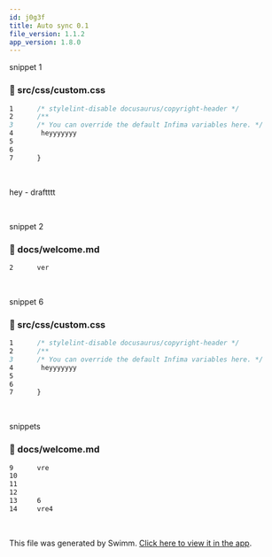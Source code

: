 ```yaml
---
id: j0g3f
title: Auto sync 0.1
file_version: 1.1.2
app_version: 1.8.0
---
```


snippet 1
<!-- NOTE-swimm-snippet: the lines below link your snippet to Swimm -->
### 📄 src/css/custom.css
```css
1      /* stylelint-disable docusaurus/copyright-header */
2      /**
3      /* You can override the default Infima variables here. */
4       heyyyyyyy
5      
6      
7      }
```

<br/>

hey - draftttt

<br/>

snippet 2
<!-- NOTE-swimm-snippet: the lines below link your snippet to Swimm -->
### 📄 docs/welcome.md
```markdown
2      ver
```

<br/>

snippet 6
<!-- NOTE-swimm-snippet: the lines below link your snippet to Swimm -->
### 📄 src/css/custom.css
```css
1      /* stylelint-disable docusaurus/copyright-header */
2      /**
3      /* You can override the default Infima variables here. */
4       heyyyyyyy
5      
6      
7      }
```

<br/>

snippets
<!-- NOTE-swimm-snippet: the lines below link your snippet to Swimm -->
### 📄 docs/welcome.md
```markdown
9      vre
10     
11     
12     
13     6
14     vre4
```

<br/>

This file was generated by Swimm. [Click here to view it in the app](http://localhost:5000/repos/Z2l0aHViJTNBJTNBTm9hUmVwbyUzQSUzQU5vYW96ZXI=/docs/j0g3f).
